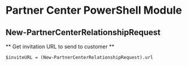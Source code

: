 # Partner Center PowerShell Module #

## New-PartnerCenterRelationshipRequest ##

** Get invitation URL to send to customer **

    $inviteURL = (New-PartnerCenterRelationshipRequest).url
